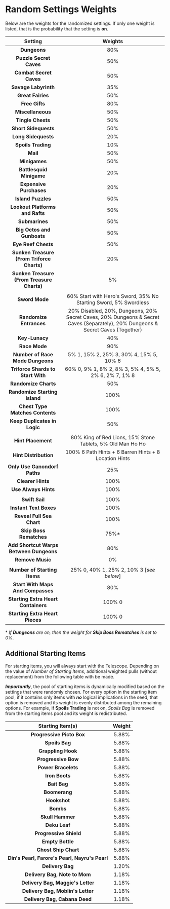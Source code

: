 # Random Settings Weights

Below are the weights for the randomized settings. If only one weight is listed, that is the probability that the setting is **on**.

|                 **Setting**                	|                                                           **Weights**                                                           	|
|:------------------------------------------:	|:-------------------------------------------------------------------------------------------------------------------------------:	|
|                **Dungeons**                	|                                                               80%                                                               	|
|           **Puzzle Secret Caves**          	|                                                               50%                                                               	|
|           **Combat Secret Caves**          	|                                                               50%                                                               	|
|            **Savage Labyrinth**            	|                                                               35%                                                               	|
|              **Great Fairies**             	|                                                               50%                                                               	|
|               **Free Gifts**               	|                                                               80%                                                               	|
|              **Miscellaneous**             	|                                                               50%                                                               	|
|              **Tingle Chests**             	|                                                               50%                                                               	|
|            **Short Sidequests**            	|                                                               50%                                                               	|
|             **Long Sidequests**            	|                                                               20%                                                               	|
|             **Spoils Trading**             	|                                                               10%                                                               	|
|                  **Mail**                  	|                                                               50%                                                               	|
|                **Minigames**               	|                                                               50%                                                               	|
|          **Battlesquid Minigame**          	|                                                               20%                                                               	|
|           **Expensive Purchases**          	|                                                               20%                                                               	|
|             **Island Puzzles**             	|                                                               50%                                                               	|
|       **Lookout Platforms and Rafts**      	|                                                               50%                                                               	|
|               **Submarines**               	|                                                               50%                                                               	|
|         **Big Octos and Gunboats**         	|                                                               50%                                                               	|
|             **Eye Reef Chests**            	|                                                               50%                                                               	|
| **Sunken Treasure (From Triforce Charts)** 	|                                                               20%                                                               	|
| **Sunken Treasure (From Treasure Charts)** 	|                                                                5%                                                               	|
|                                            	|                                                                                                                                 	|
|               **Sword Mode**               	|                                 60% Start with Hero's Sword, 35% No Starting Sword, 5% Swordless                                	|
|           **Randomize Entrances**          	| 20% Disabled, 20%, Dungeons, 20% Secret Caves, 20% Dungeons & Secret Caves (Separately), 20% Dungeons & Secret Caves (Together) 	|
|               **Key-Lunacy**               	|                                                               40%                                                               	|
|                **Race Mode**               	|                                                               90%                                                               	|
|      **Number of Race Mode Dungeons**      	|                                             5% 1, 15% 2, 25% 3, 30% 4, 15% 5, 10% 6                                             	|
|      **Triforce Shards to Start With**     	|                                      60% 0, 9% 1, 8% 2, 8% 3, 5% 4, 5% 5, 2% 6, 2% 7, 1% 8                                      	|
|            **Randomize Charts**            	|                                                               50%                                                               	|
|        **Randomize Starting Island**       	|                                                               100%                                                              	|
|       **Chest Type Matches Contents**      	|                                                               100%                                                              	|
|        **Keep Duplicates in Logic**        	|                                                               50%                                                               	|
|                                            	|                                                                                                                                 	|
|             **Hint Placement**             	|                                    80% King of Red Lions, 15% Stone Tablets, 5% Old Man Ho Ho                                   	|
|            **Hint Distribution**           	|                                      100% 6 Path Hints + 6 Barren Hints + 8 Location Hints                                      	|
|        **Only Use Ganondorf Paths**        	|                                                               25%                                                               	|
|              **Clearer Hints**             	|                                                               100%                                                              	|
|            **Use Always Hints**            	|                                                               100%                                                              	|
|                                            	|                                                                                                                                 	|
|               **Swift Sail**               	|                                                               100%                                                              	|
|           **Instant Text Boxes**           	|                                                               100%                                                              	|
|          **Reveal Full Sea Chart**         	|                                                               100%                                                              	|
|           **Skip Boss Rematches**          	|                                                               75%*                                                              	|
|   **Add Shortcut Warps Between Dungeons**  	|                                                               80%                                                               	|
|              **Remove Music**              	|                                                                0%                                                               	|
|                                            	|                                                                                                                                 	|
|        **Number of Starting Items**        	|                                             25% 0, 40% 1, 25% 2, 10% 3 [_see below_]                                            	|
|      **Start With Maps And Compasses**     	|                                                               80%                                                               	|
|     **Starting Extra Heart Containers**    	|                                                              100% 0                                                             	|
|       **Starting Extra Heart Pieces**      	|                                                              100% 0                                                             	|

\* *If **Dungeons** are on, then the weight for **Skip Boss Rematches** is set to 0%*.

## Additional Starting Items
For starting items, you will always start with the Telescope. Depending on the value of _Number of Starting Items_, additional weighted pulls (without replacement) from the following table with be made.

**_Importantly_**, the pool of starting items is dynamically modified based on the settings that were randomly chosen. For every option in the starting item pool, if it contains only items with **_no_** logical implications in the seed, that option is removed and its weight is evenly distributed among the remaining options. For example, if **Spoils Trading** is not on, _Spoils Bag_ is removed from the starting items pool and its weight is redistributed.

|              **Starting Item(s)**              	| **Weight** 	|
|:----------------------------------------------:	|:----------:	|
|            **Progressive Picto Box**           	|    5.88%   	|
|                 **Spoils Bag**                 	|    5.88%   	|
|               **Grappling Hook**               	|    5.88%   	|
|               **Progressive Bow**              	|    5.88%   	|
|               **Power Bracelets**              	|    5.88%   	|
|                 **Iron Boots**                 	|    5.88%   	|
|                  **Bait Bag**                  	|    5.88%   	|
|                  **Boomerang**                 	|    5.88%   	|
|                  **Hookshot**                  	|    5.88%   	|
|                    **Bombs**                   	|    5.88%   	|
|                **Skull Hammer**                	|    5.88%   	|
|                  **Deku Leaf**                 	|    5.88%   	|
|             **Progressive Shield**             	|    5.88%   	|
|                **Empty Bottle**                	|    5.88%   	|
|              **Ghost Ship Chart**              	|    5.88%   	|
| **Din's Pearl, Farore's Pearl, Nayru's Pearl** 	|    5.88%   	|
|                **Delivery Bag**                	|    1.20%   	|
|          **Delivery Bag, Note to Mom**         	|    1.18%   	|
|        **Delivery Bag, Maggie's Letter**       	|    1.18%   	|
|        **Delivery Bag, Moblin's Letter**       	|    1.18%   	|
|          **Delivery Bag, Cabana Deed**         	|    1.18%   	|
